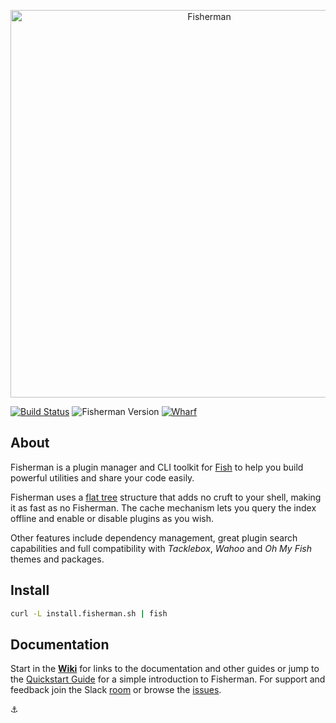 <p align="center">
  <a href="http://fisherman.sh">
    <img alt="Fisherman" width=620px  src="https://cloud.githubusercontent.com/assets/8317250/10865127/daa0e138-8044-11e5-91f9-f72228974552.png">
  </a>
</p>

[![Build Status][travis-badge]][travis-link]
![Fisherman Version][fisherman-version]
[![Wharf][wharf-badge]][wharf-link]

## About

Fisherman is a plugin manager and CLI toolkit for [Fish][fish] to help you build powerful utilities and share your code easily.

Fisherman uses a [flat tree][flat-tree] structure that adds no cruft to your shell, making it as fast as no Fisherman. The cache mechanism lets you query the index offline and enable or disable plugins as you wish.

Other features include dependency management, great plugin search capabilities and full compatibility with _Tacklebox_, _Wahoo_ and _Oh My Fish_ themes and packages.

## Install

```sh
curl -L install.fisherman.sh | fish
```


## Documentation

Start in the [**Wiki**][docs] for links to the documentation and other guides or jump to the [Quickstart Guide][quickstart] for a simple introduction to Fisherman. For support and feedback join the Slack [room][wharf-link] or browse the [issues][issues].


:anchor:


<!-- Links -->

[faq]: https://github.com/fisherman/fisherman/wiki/FAQ
[fish]: https://github.com/fish-shell/fish-shell
[docs]: https://github.com/fisherman/fisherman/wiki
[intro]: man/man7/fisher-tour.md
[issues]: http://github.com/fisherman/fisherman/issues
[quickstart]: https://github.com/fisherman/fisherman/wiki/Quickstart-Guide
[flat-tree]: https://github.com/fisherman/fisherman/blob/master/man/man7/fisher-tour.md#flat-tree
[wharf-link]: https://fisherman-wharf.herokuapp.com/
[fisher-tour]: man/man7/fisher-tour.md
[wharf-badge]: https://img.shields.io/badge/wharf-join%20the%20chat-00cc99.svg?style=flat-square
[screencasts]: https://github.com/fisherman/fisherman/wiki/Screencasts
[travis-link]: https://travis-ci.org/fisherman/fisherman
[travis-badge]: https://img.shields.io/travis/fisherman/fisherman.svg?style=flat-square
[fisherman-version]: https://img.shields.io/badge/fisherman-v0.4.0-00B9FF.svg?style=flat-square
